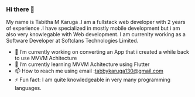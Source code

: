 ### Hi there 👋

My name is Tabitha M Karuga .I am a fullstack web developer with 2 years of experience .I have specialized in mostly mobile development but i am also very knowlegable with Web development. I am currenlty working as a Software Developer at Softclans Technologies Limited. 

- 🔭 I’m currently working on converting an App that i created a while back to use MVVM Achitecture
- 🌱 I’m currently learning MVVM Achitecture using Flutter
- 📫 How to reach me using email :tabbykaruga130@gmail.com
- ⚡ Fun fact: I am quite knowledgeable in very many programming languages.
